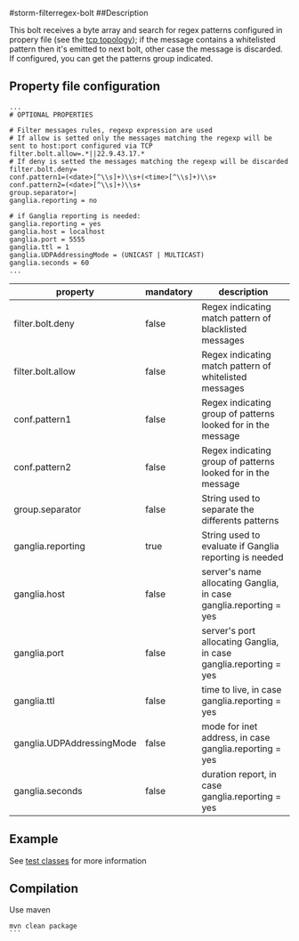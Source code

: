 #storm-filterregex-bolt
##Description

This bolt receives a byte array and search for regex patterns configured in propery file (see the [tcp topology](https://github.com/keedio/Storm-TCP-Topology)); if the message contains a whitelisted pattern then it's emitted to next bolt, other case the message is discarded. 
If configured, you can get the patterns group indicated.


## Property file configuration
```
...
# OPTIONAL PROPERTIES

# Filter messages rules, regexp expression are used
# If allow is setted only the messages matching the regexp will be sent to host:port configured via TCP
filter.bolt.allow=.*||22.9.43.17.*
# If deny is setted the messages matching the regexp will be discarded
filter.bolt.deny=
conf.pattern1=(<date>[^\\s]+)\\s+(<time>[^\\s]+)\\s+
conf.pattern2=(<date>[^\\s]+)\\s+
group.separator=|
ganglia.reporting = no

# if Ganglia reporting is needed:
ganglia.reporting = yes
ganglia.host = localhost
ganglia.port = 5555
ganglia.ttl = 1
ganglia.UDPAddressingMode = (UNICAST | MULTICAST)
ganglia.seconds = 60
...
```

|property|mandatory|description
|--------|------------|-------------|
|filter.bolt.deny|false|Regex indicating match pattern of blacklisted messages|
|filter.bolt.allow|false|Regex indicating match pattern of whitelisted messages|
|conf.pattern1|false|Regex indicating group of patterns looked for in the message|
|conf.pattern2|false|Regex indicating group of patterns looked for in the message|
|group.separator|false|String used to separate the differents patterns|
|ganglia.reporting|true|String used to evaluate if Ganglia reporting is needed|
|ganglia.host|false|server's name allocating Ganglia, in case ganglia.reporting = yes|
|ganglia.port|false|server's port allocating Ganglia, in case ganglia.reporting = yes|
|ganglia.ttl|false|time to live, in case ganglia.reporting = yes|
|ganglia.UDPAddressingMode|false|mode for inet address, in case ganglia.reporting = yes|
|ganglia.seconds|false|duration report, in case ganglia.reporting = yes|

## Example
See [test classes](https://github.com/keedio/storm-filterregex-bolt/blob/feature/horizfilter/src/test/java/com/keedio/storm/FilterBoltTest.java) for more information

## Compilation
Use maven
````
mvn clean package
```


